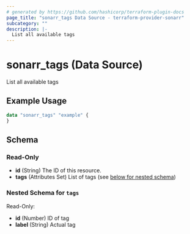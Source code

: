 ```yaml
---
# generated by https://github.com/hashicorp/terraform-plugin-docs
page_title: "sonarr_tags Data Source - terraform-provider-sonarr"
subcategory: ""
description: |-
  List all available tags
---
```


# sonarr_tags (Data Source)

List all available tags

## Example Usage

```terraform
data "sonarr_tags" "example" {
}
```

<!-- schema generated by tfplugindocs -->
## Schema

### Read-Only

- **id** (String) The ID of this resource.
- **tags** (Attributes Set) List of tags (see [below for nested schema](#nestedatt--tags))

<a id="nestedatt--tags"></a>
### Nested Schema for `tags`

Read-Only:

- **id** (Number) ID of tag
- **label** (String) Actual tag


